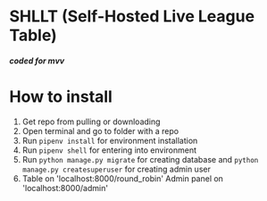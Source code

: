 # SHLLT (Self-Hosted Live League Table)
##### coded for mvv
# How to install
1. Get repo from pulling or downloading
2. Open terminal and go to folder with a repo
3. Run `pipenv install` for environment installation
4. Run `pipenv shell` for entering into environment
5. Run `python manage.py migrate` for creating database and `python manage.py createsuperuser` for creating admin user
6. Table on 'localhost:8000/round_robin'
Admin panel on 'localhost:8000/admin'
